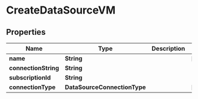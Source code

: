 

# CreateDataSourceVM


## Properties

| Name | Type | Description | Notes |
|------------ | ------------- | ------------- | -------------|
|**name** | **String** |  |  [optional] |
|**connectionString** | **String** |  |  |
|**subscriptionId** | **String** |  |  |
|**connectionType** | **DataSourceConnectionType** |  |  [optional] |




